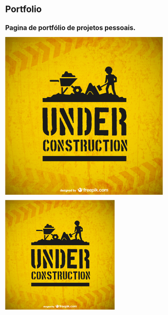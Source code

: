 # Portfolio
## Pagina de portfólio de projetos pessoais.

![Em Breve](https://github.com/GusNunesDev/Portfolio/blob/master/imagens/construction.jpg)

<img src="https://github.com/GusNunesDev/Portfolio/blob/master/imagens/construction.jpg" width="350" title="hover text">
